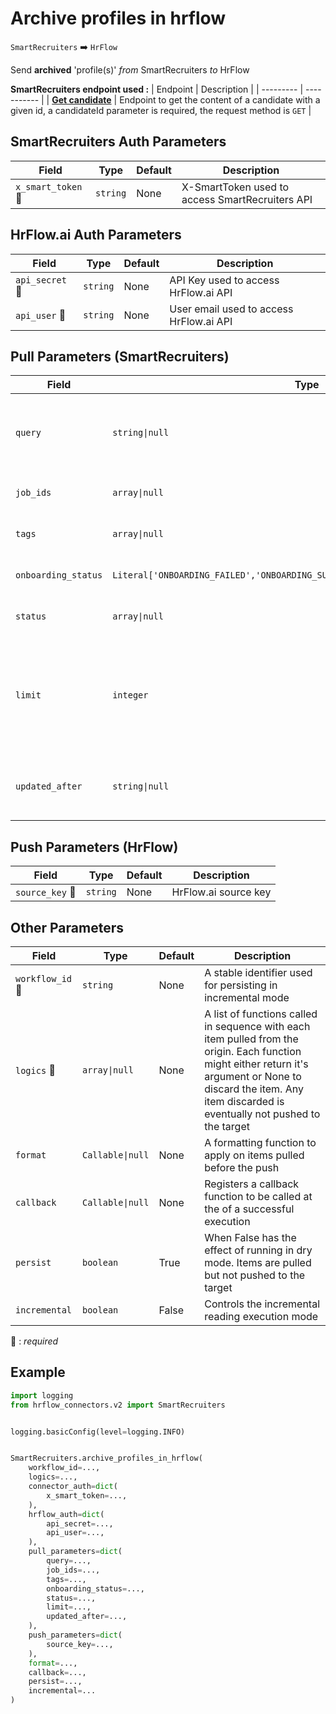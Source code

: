 # Archive profiles in hrflow
`SmartRecruiters` :arrow_right: `HrFlow`

Send **archived** 'profile(s)' _from_ SmartRecruiters _to_ HrFlow


**SmartRecruiters endpoint used :**
| Endpoint | Description |
| --------- | ----------- |
| [**Get candidate**](https://developers.smartrecruiters.com/reference/candidatesget-1) | Endpoint to get the content of a candidate with a given id, a candidateId parameter is required, the request method is `GET` |



## SmartRecruiters Auth Parameters

| Field | Type | Default | Description |
| ----- | ---- | ------- | ----------- |
| `x_smart_token` :red_circle: | `string` | None | X-SmartToken used to access SmartRecruiters API |

## HrFlow.ai Auth Parameters

| Field | Type | Default | Description |
| ----- | ---- | ------- | ----------- |
| `api_secret` :red_circle: | `string` | None | API Key used to access HrFlow.ai API |
| `api_user` :red_circle: | `string` | None | User email used to access HrFlow.ai API |

## Pull Parameters (SmartRecruiters)

| Field | Type | Default | Description |
| ----- | ---- | ------- | ----------- |
| `query`  | `string\|null` | None | keyword search, for more infromation see SmartRecruiters HelpCenter |
| `job_ids`  | `array\|null` | None | List of job ids to filter candidates by |
| `tags`  | `array\|null` | None | List of tags to filter candidates by |
| `onboarding_status`  | `Literal['ONBOARDING_FAILED','ONBOARDING_SUCCESSFUL','READY_TO_ONBOARD']\|null` | None | Onboarding status of a candidate |
| `status`  | `array\|null` | None | candidate’s status filter in a context of a job |
| `limit`  | `integer` | 100 | Number of items to pull from SmartRecruiters at a time. Not matter what value is supplied it is capped at 100 |
| `updated_after`  | `string\|null` | None | ISO8601-formatted time boundaries for the candidate update time |

## Push Parameters (HrFlow)

| Field | Type | Default | Description |
| ----- | ---- | ------- | ----------- |
| `source_key` :red_circle: | `string` | None | HrFlow.ai source key |

## Other Parameters

| Field | Type | Default | Description |
| ----- | ---- | ------- | ----------- |
| `workflow_id` :red_circle: | `string` | None | A stable identifier used for persisting in incremental mode |
| `logics` :red_circle: | `array\|null` | None | A list of functions called in sequence with each item pulled from the origin. Each function might either return it's argument or None to discard the item. Any item discarded is eventually not pushed to the target |
| `format`  | `Callable\|null` | None | A formatting function to apply on items pulled before the push |
| `callback`  | `Callable\|null` | None | Registers a callback function to be called at the of a successful execution |
| `persist`  | `boolean` | True | When False has the effect of running in dry mode. Items are pulled but not pushed to the target |
| `incremental`  | `boolean` | False | Controls the incremental reading execution mode |

:red_circle: : *required*

## Example

```python
import logging
from hrflow_connectors.v2 import SmartRecruiters


logging.basicConfig(level=logging.INFO)


SmartRecruiters.archive_profiles_in_hrflow(
    workflow_id=...,
    logics=...,
    connector_auth=dict(
        x_smart_token=...,
    ),
    hrflow_auth=dict(
        api_secret=...,
        api_user=...,
    ),
    pull_parameters=dict(
        query=...,
        job_ids=...,
        tags=...,
        onboarding_status=...,
        status=...,
        limit=...,
        updated_after=...,
    ),
    push_parameters=dict(
        source_key=...,
    ),
    format=...,
    callback=...,
    persist=...,
    incremental=...
)
```